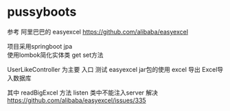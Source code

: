 # pussyboots

参考 阿里巴巴的 easyexcel https://github.com/alibaba/easyexcel

项目采用springboot  jpa  
使用lombok简化实体类 get set方法

UserLikeController 为主要 入口 测试 easyexcel jar包的使用
excel 导出  Excel导入数据库

其中 readBigExcel 方法 listen 类中不能注入server 解决 https://github.com/alibaba/easyexcel/issues/335
